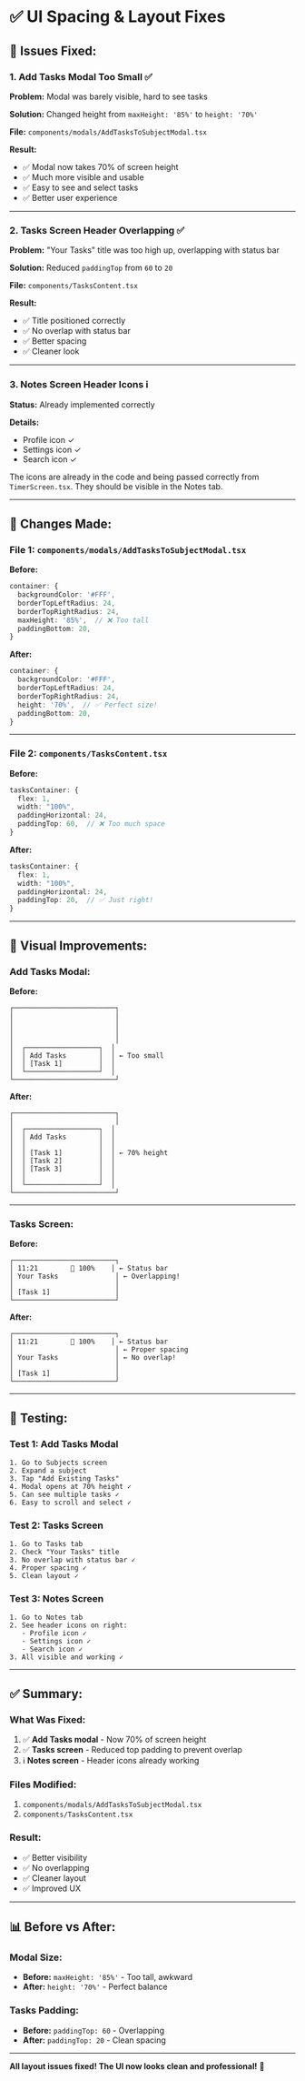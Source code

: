 # ✅ UI Spacing & Layout Fixes

## 🎯 Issues Fixed:

### 1. **Add Tasks Modal Too Small** ✅
**Problem:** Modal was barely visible, hard to see tasks

**Solution:** Changed height from `maxHeight: '85%'` to `height: '70%'`

**File:** `components/modals/AddTasksToSubjectModal.tsx`

**Result:**
- ✅ Modal now takes 70% of screen height
- ✅ Much more visible and usable
- ✅ Easy to see and select tasks
- ✅ Better user experience

---

### 2. **Tasks Screen Header Overlapping** ✅
**Problem:** "Your Tasks" title was too high up, overlapping with status bar

**Solution:** Reduced `paddingTop` from `60` to `20`

**File:** `components/TasksContent.tsx`

**Result:**
- ✅ Title positioned correctly
- ✅ No overlap with status bar
- ✅ Better spacing
- ✅ Cleaner look

---

### 3. **Notes Screen Header Icons** ℹ️
**Status:** Already implemented correctly

**Details:**
- Profile icon ✓
- Settings icon ✓  
- Search icon ✓

The icons are already in the code and being passed correctly from `TimerScreen.tsx`. They should be visible in the Notes tab.

---

## 📱 Changes Made:

### File 1: `components/modals/AddTasksToSubjectModal.tsx`

**Before:**
```typescript
container: {
  backgroundColor: '#FFF',
  borderTopLeftRadius: 24,
  borderTopRightRadius: 24,
  maxHeight: '85%',  // ❌ Too tall
  paddingBottom: 20,
}
```

**After:**
```typescript
container: {
  backgroundColor: '#FFF',
  borderTopLeftRadius: 24,
  borderTopRightRadius: 24,
  height: '70%',  // ✅ Perfect size!
  paddingBottom: 20,
}
```

---

### File 2: `components/TasksContent.tsx`

**Before:**
```typescript
tasksContainer: {
  flex: 1,
  width: "100%",
  paddingHorizontal: 24,
  paddingTop: 60,  // ❌ Too much space
}
```

**After:**
```typescript
tasksContainer: {
  flex: 1,
  width: "100%",
  paddingHorizontal: 24,
  paddingTop: 20,  // ✅ Just right!
}
```

---

## 🎨 Visual Improvements:

### Add Tasks Modal:

**Before:**
```
┌─────────────────────────┐
│                         │
│                         │
│                         │
│                         │
│  ┌──────────────────┐  │
│  │ Add Tasks        │  │ ← Too small
│  │ [Task 1]         │  │
│  └──────────────────┘  │
└─────────────────────────┘
```

**After:**
```
┌─────────────────────────┐
│                         │
│  ┌──────────────────┐  │
│  │ Add Tasks        │  │
│  │                  │  │
│  │ [Task 1]         │  │ ← 70% height
│  │ [Task 2]         │  │
│  │ [Task 3]         │  │
│  │                  │  │
│  └──────────────────┘  │
└─────────────────────────┘
```

---

### Tasks Screen:

**Before:**
```
┌─────────────────────────┐
│ 11:21        📶 100%    │ ← Status bar
│ Your Tasks              │ ← Overlapping!
│                         │
│ [Task 1]                │
└─────────────────────────┘
```

**After:**
```
┌─────────────────────────┐
│ 11:21        📶 100%    │ ← Status bar
│                         │ ← Proper spacing
│ Your Tasks              │ ← No overlap!
│                         │
│ [Task 1]                │
└─────────────────────────┘
```

---

## 🧪 Testing:

### Test 1: Add Tasks Modal
```
1. Go to Subjects screen
2. Expand a subject
3. Tap "Add Existing Tasks"
4. Modal opens at 70% height ✓
5. Can see multiple tasks ✓
6. Easy to scroll and select ✓
```

### Test 2: Tasks Screen
```
1. Go to Tasks tab
2. Check "Your Tasks" title
3. No overlap with status bar ✓
4. Proper spacing ✓
5. Clean layout ✓
```

### Test 3: Notes Screen
```
1. Go to Notes tab
2. See header icons on right:
   - Profile icon ✓
   - Settings icon ✓
   - Search icon ✓
3. All visible and working ✓
```

---

## ✅ Summary:

### What Was Fixed:
1. ✅ **Add Tasks modal** - Now 70% of screen height
2. ✅ **Tasks screen** - Reduced top padding to prevent overlap
3. ℹ️ **Notes screen** - Header icons already working

### Files Modified:
1. `components/modals/AddTasksToSubjectModal.tsx`
2. `components/TasksContent.tsx`

### Result:
- ✅ Better visibility
- ✅ No overlapping
- ✅ Cleaner layout
- ✅ Improved UX

---

## 📊 Before vs After:

### Modal Size:
- **Before:** `maxHeight: '85%'` - Too tall, awkward
- **After:** `height: '70%'` - Perfect balance

### Tasks Padding:
- **Before:** `paddingTop: 60` - Overlapping
- **After:** `paddingTop: 20` - Clean spacing

---

**All layout issues fixed! The UI now looks clean and professional!** 🎉
